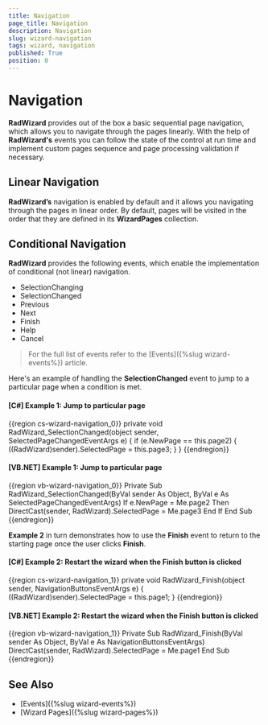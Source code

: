 ```yaml
---
title: Navigation
page_title: Navigation
description: Navigation
slug: wizard-navigation
tags: wizard, navigation
published: True
position: 0
---
```


# Navigation

__RadWizard__ provides out of the box a basic sequential page navigation, which allows you to navigate through the pages linearly. With the help of __RadWizard's__ events you can follow the state of the control at run time and implement custom pages sequence and page processing validation if necessary.

## Linear Navigation 

__RadWizard’s__ navigation is enabled by default and it allows you navigating through the pages in linear order. By default, pages will be visited in the order that they are defined in its __WizardPages__ collection.	

## Conditional Navigation ##

__RadWizard__ provides the following events, which enable the implementation of conditional (not linear) navigation.

* SelectionChanging
* SelectionChanged
* Previous
* Next
* Finish 
* Help 
* Cancel

>For the full list of events refer to the [Events]({%slug wizard-events%}) article.

Here's an example of handling the **SelectionChanged** event to jump to a particular page when a condition is met.

#### __[C#] Example 1: Jump to particular page__

{{region cs-wizard-navigation_0}}
    private void RadWizard_SelectionChanged(object sender, SelectedPageChangedEventArgs e)
    {
        if (e.NewPage == this.page2)
        {
            ((RadWizard)sender).SelectedPage = this.page3;
        }
    }
{{endregion}}

#### __[VB.NET] Example 1: Jump to particular page__

{{region vb-wizard-navigation_0}}
	Private Sub RadWizard_SelectionChanged(ByVal sender As Object, ByVal e As SelectedPageChangedEventArgs)
		If e.NewPage = Me.page2 Then
			DirectCast(sender, RadWizard).SelectedPage = Me.page3
		End If
	End Sub
{{endregion}}

**Example 2** in turn demonstrates how to use the **Finish** event to return to the starting page once the user clicks **Finish**.

#### __[C#] Example 2: Restart the wizard when the Finish button is clicked__

{{region cs-wizard-navigation_1}}
    private void RadWizard_Finish(object sender, NavigationButtonsEventArgs e)
    {
        ((RadWizard)sender).SelectedPage = this.page1;
    }
{{endregion}}

#### __[VB.NET] Example 2: Restart the wizard when the Finish button is clicked__

{{region vb-wizard-navigation_1}}
	Private Sub RadWizard_Finish(ByVal sender As Object, ByVal e As NavigationButtonsEventArgs)
		DirectCast(sender, RadWizard).SelectedPage = Me.page1
	End Sub
{{endregion}}

## See Also

* [Events]({%slug wizard-events%})
* [Wizard Pages]({%slug wizard-pages%})